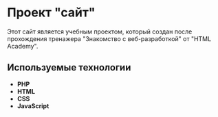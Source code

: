 # Проект "сайт"
Этот сайт является учебным проектом, который создан после прохождения тренажера "Знакомство с веб-разработкой" от "HTML Academy".
## Используемые технологии
- **PHP**
- **HTML**
- **CSS**
- **JavaScript**
